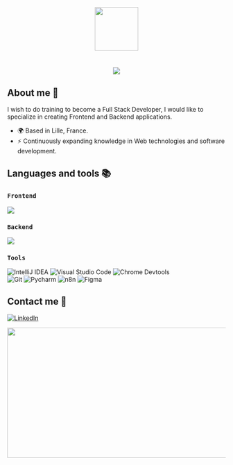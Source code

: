 <div id="header" align="center">
  <img src="https://i.giphy.com/media/v1.Y2lkPTc5MGI3NjExeDZnaWZkOTk3NGx0dDlubDZmcHUzZWE1YXpkd2d1ZGk1YTJqc2JzdiZlcD12MV9pbnRlcm5hbF9naWZfYnlfaWQmY3Q9cw/RN8FdaB6T1bkkI5n4I/giphy.gif" width="100"/>
<h1 align="center">
    <img src="https://readme-typing-svg.herokuapp.com/?font=Righteous&size=35&center=true&vCenter=true&width=500&height=70&duration=4000&lines=Hi+There!+👋;+I'm+Camm+!;" />
</h1>
</div>

## About me 💬

I wish to do training to become a Full Stack Developer, I would like to specialize in creating Frontend and Backend applications.

*   🌍 Based in Lille, France.
*   ⚡ Continuously expanding knowledge in Web technologies and software development.

## Languages and tools 📚

### `Frontend`

<img src="https://skillicons.dev/icons?i=html,css,javascript,react,vuejs,angular" width={100}/><br>

### `Backend`

<img src="https://skillicons.dev/icons?i=java,typescript,python" width={100}/><br>

### `Tools`

![IntelliJ IDEA](https://img.shields.io/badge/IntelliJ_IDEA-000000.svg?style=for-the-badge&logo=intellij-idea&logoColor=white)
![Visual Studio Code](https://img.shields.io/badge/Visual%20Studio%20Code-0078d7.svg?style=for-the-badge&logo=visual-Studio-code&logoColor=white)
![Chrome Devtools](https://img.shields.io/badge/Chrome%20Devtools-FCCE4B.svg?style=for-the-badge&logo=GoogleChrome&logoColor=white)<br>
![Git](https://img.shields.io/badge/Git-F15233.svg?style=for-the-badge&logo=Git&logoColor=white)
![Pycharm](https://img.shields.io/badge/Pycharm-D9DC7C7?style=for-the-badge&logo=Pycharm&logoColor=white)
![n8n](https://img.shields.io/badge/n8n-%230A0FFF.svg?style=for-the-badge&logo=n8n&logoColor=white)
![Figma](https://img.shields.io/badge/figma-%23F24E1E.svg?style=for-the-badge&logo=figma&logoColor=white)

## Contact me 🔗

[![LinkedIn](https://img.shields.io/badge/linkedin-%230077B5.svg?style=for-the-badge&logo=LinkedIn&logoColor=white)](https://www.linkedin.com/in/camillelucidarme/)

<img src="https://media.giphy.com/media/dWesBcTLavkZuG35MI/giphy.gif" width="600" height="300"/>
</div>
